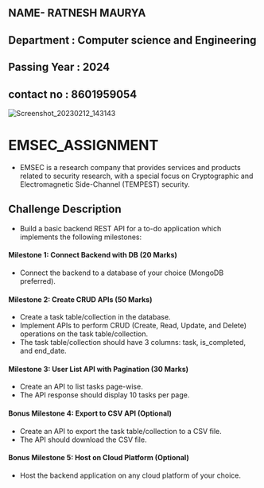 ## NAME- RATNESH MAURYA 
## Department : Computer science and Engineering
## Passing Year : 2024
## contact no : 8601959054

![Screenshot_20230212_143143](https://user-images.githubusercontent.com/85143283/218302035-dbfce9b5-8a54-4c4a-bd79-26d83365b743.png) 
# EMSEC_ASSIGNMENT

* EMSEC is a research company that provides services and products related to security research, with a special focus on Cryptographic and Electromagnetic Side-Channel (TEMPEST) security.

## Challenge Description
* Build a basic backend REST API for a to-do application which implements the following milestones:
#### Milestone 1: Connect Backend with DB (20 Marks)
* Connect the backend to a database of your choice (MongoDB preferred).

#### Milestone 2: Create CRUD APIs (50 Marks)
* Create a task table/collection in the database.
* Implement APIs to perform CRUD (Create, Read, Update, and Delete) operations on the task table/collection.
* The task table/collection should have 3 columns: task, is_completed, and end_date.

#### Milestone 3: User List API with Pagination (30 Marks)
* Create an API to list tasks page-wise.
* The API response should display 10 tasks per page.
 #### Bonus Milestone 4: Export to CSV API (Optional)
* Create an API to export the task table/collection to a CSV file.
* The API should download the CSV file.
####  Bonus Milestone 5: Host on Cloud Platform (Optional)
* Host the backend application on any cloud platform of your choice.
